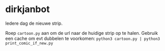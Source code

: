 # dirkjanbot
Iedere dag de nieuwe strip.

Roep `cartoon.py` aan om de url naar de huidige strip op te halen.
Gebruik een cache om evt dubbelen te voorkomen:
`python3 cartoon.py | python3 print_comic_if_new.py`

